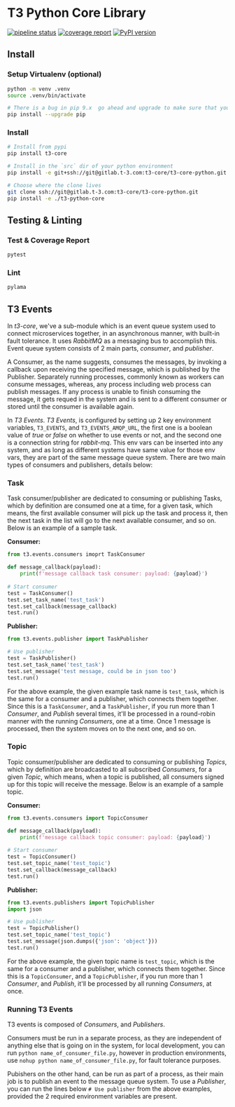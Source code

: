 # T3 Python Core Library

[![pipeline status](https://gitlab.t-3.com/t3-core/t3-core-python/badges/master/pipeline.svg)](https://gitlab.t-3.com/sunoco/t3-python-core/commits/master)
[![coverage report](https://gitlab.t-3.com/t3-core/t3-core-python/badges/master/coverage.svg)](https://gitlab.t-3.com/sunoco/t3-python-core/commits/master)
[![PyPI version](https://badge.fury.io/py/t3-core.svg)](https://badge.fury.io/py/t3-core)

## Install

### Setup Virtualenv (optional)
```sh
python -m venv .venv
source .venv/bin/activate

# There is a bug in pip 9.x  go ahead and upgrade to make sure that you're pip 10.x
pip install --upgrade pip
```

### Install
```sh
# Install from pypi
pip install t3-core

# Install in the `src` dir of your python environment
pip install -e git+ssh://git@gitlab.t-3.com:t3-core/t3-core-python.git

# Choose where the clone lives
git clone ssh://git@gitlab.t-3.com:t3-core/t3-core-python.git
pip install -e ./t3-python-core
```

## Testing & Linting
### Test & Coverage Report
```sh
pytest
```

### Lint
```sh
pylama
```

## T3 Events
In *t3-core*, we've a sub-module which is an event queue system used to connect microservices together, in an asynchronous manner, with built-in fault tolerance. It uses *RabbitMQ* as a messaging bus to accomplish this. Event queue system consists of 2 main parts, *consumer*, and *publisher*. 

A Consumer, as the name suggests, consumes the messages, by invoking a callback upon receiving the specified message, which is published by the Publisher. Separately running processes, commonly known as workers can consume messages, whereas, any process including web process can publish messages. If any process is unable to finish consuming the message, it gets requed in the system and is sent to a different consumer or stored until the consumer is available again. 

In *T3 Events*. *T3 Events*, is configured by setting up 2 key environment variables, `T3_EVENTS`, and `T3_EVENTS_AMQP_URL`, the first one is a boolean value of *true* or *false* on whether to use events or not, and the second one is a connection string for *rabbit-mq*. This env vars can be inserted into any system, and as long as different systems have same value for those env vars, they are part of the same message queue system. There are two main types of consumers and publishers, details below:

### Task
Task consumer/publisher are dedicated to consuming or publishing Tasks, which by definition are consumed one at a time, for a given task, which means, the first available consumer will pick up the task and process it, then the next task in the list will go to the next available consumer, and so on. Below is an example of a sample task.

**Consumer:**

```python
from t3.events.consumers imoprt TaskConsumer

def message_callback(payload):
	print(f'message callback task consumer: payload: {payload}')
	
# Start consumer
test = TaskConsumer()
test.set_task_name('test_task')
test.set_callback(message_callback)
test.run()
```

**Publisher:**

```python
from t3.events.publisher import TaskPublisher

# Use publisher
test = TaskPublisher()
test.set_task_name('test_task')
test.set_message('test message, could be in json too')
test.run()
```

For the above example, the given example task name is `test_task`, which is the same for a consumer and a publisher, which connects them together. Since this is a `TaskConsumer`, and a `TaskPublisher`, if you run more than 1 *Consumer*, and *Publish* several times, it'll be processed in a round-robin manner with the running *Consumers*, one at a time. Once 1 message is processed, then the system moves on to the next one, and so on.


### Topic
Topic consumer/publisher are dedicated to consuming or publishing *Topics*, which by definition are broadcasted to all subscribed *Consumers*, for a given *Topic*, which means, when a topic is published, all consumers signed up for this topic will receive the message. Below is an example of a sample topic.

**Consumer:**

```python
from t3.events.consumers import TopicConsumer

def message_callback(payload):
	print(f'message callback topic consumer: payload: {payload}')
	
# Start consumer
test = TopicConsumer()
test.set_topic_name('test_topic')
test.set_callback(message_callback)
test.run()
```

**Publisher:**

```python
from t3.events.publishers import TopicPublisher
import json

# Use publisher
test = TopicPublisher()
test.set_topic_name('test_topic')
test.set_message(json.dumps({'json': 'object'}))
test.run()
```

For the above example, the given topic name is `test_topic`, which is the same for a consumer and a publisher, which connects them together. Since this is a `TopicConsumer`, and a `TopicPublisher`, if you run more than 1 *Consumer*, and *Publish*, it'll be processed by all running *Consumers*, at once.

### Running T3 Events
T3 events is composed of *Consumers*, and *Publishers*. 

Consumers must be run in a separate process, as they are independent of anything else that is going on in the system, for local development, you can run `python name_of_consumer_file.py`, however in production environments, use `nohup python name_of_consumer_file.py`, for fault tolerance purposes.

Pubishers on the other hand, can be run as part of a process, as their main job is to publish an event to the message queue system. To use a *Publisher*, you can run the lines below `# Use publisher` from the above examples, provided the 2 required environment variables are present.

